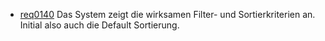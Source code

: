 * [req0140](https://github.com/PolitAktiv/politaktiv-requirements/tree/master/de/requirements/req0140.md) 
Das System zeigt die wirksamen Filter- und Sortierkriterien an. Initial also auch die Default Sortierung.